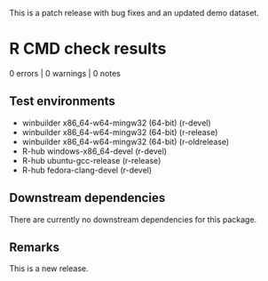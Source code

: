 This is a patch release with bug fixes and an updated demo dataset.

# R CMD check results

0 errors | 0 warnings | 0 notes

## Test environments

- winbuilder x86_64-w64-mingw32 (64-bit) (r-devel)
- winbuilder x86_64-w64-mingw32 (64-bit) (r-release)
- winbuilder x86_64-w64-mingw32 (64-bit) (r-oldrelease)
- R-hub windows-x86_64-devel (r-devel)
- R-hub ubuntu-gcc-release (r-release)
- R-hub fedora-clang-devel (r-devel)

## Downstream dependencies
There are currently no downstream dependencies for this package.

## Remarks
This is a new release.